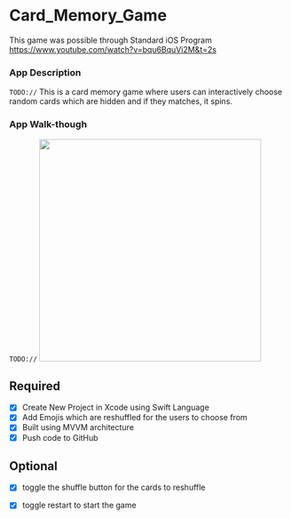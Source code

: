 # Card_Memory_Game
This game was possible through Standard iOS Program https://www.youtube.com/watch?v=bqu6BquVi2M&t=2s 


### App Description
`TODO://` This is a card memory game where users can interactively choose random cards which are hidden and if they matches, it spins.

### App Walk-though
`TODO://` <img src="https://github.com/emp-dot/Card_Memory_Game/blob/main/Memory.gif" width="400" />


## Required
- [x] Create New Project in Xcode using Swift Language
- [x] Add Emojis which are reshuffled for the users to choose from
- [x] Built using MVVM architecture
- [x] Push code to GitHub
## Optional
- [x] toggle the shuffle button for the cards to reshuffle
- [x] toggle restart to start the game

   

